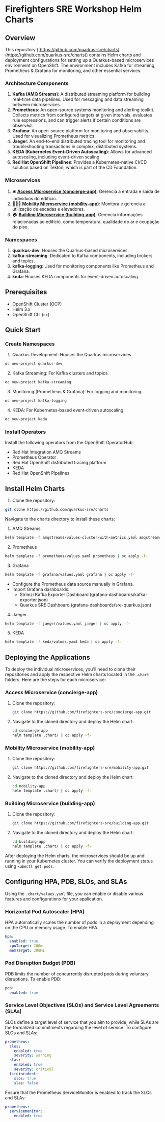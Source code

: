 # Firefighters SRE Workshop Helm Charts

## Overview

This repository ([https://github.com/quarkus-sre/charts](https://github.com/quarkus-sre/charts)) contains Helm charts and deployment configurations for setting up a Quarkus-based microservices environment on OpenShift. The environment includes Kafka for streaming, Prometheus & Grafana for monitoring, and other essential services.

### Architecture Components

1. **Kafka (AMQ Streams)**: A distributed streaming platform for building real-time data pipelines. Used for messaging and data streaming between microservices.
2. **Prometheus**: An open-source systems monitoring and alerting toolkit. Collects metrics from configured targets at given intervals, evaluates rule expressions, and can trigger alerts if certain conditions are observed.
3. **Grafana**: An open-source platform for monitoring and observability. Used for visualizing Prometheus metrics.
4. **Jaeger**: An end-to-end distributed tracing tool for monitoring and troubleshooting transactions in complex, distributed systems.
5. **KEDA (Kubernetes Event-Driven Autoscaling)**: Allows for advanced autoscaling, including event-driven scaling.
6. **Red Hat OpenShift Pipelines**: Provides a Kubernetes-native CI/CD solution based on Tekton, which is part of the CD Foundation.

### Microservices

1. 🛎️ [**Access Microservice (concierge-app)**](https://github.com/firefighters-sre/concierge-app): Gerencia a entrada e saída de indivíduos do edifício.
2. 🚶‍♂️🔝 [**Mobility Microservice (mobility-app)**](https://github.com/firefighters-sre/mobility-app): Monitora e gerencia a utilização de escadas e elevadores.
3. 🏠 [**Building Microservice (building-app)**](https://github.com/firefighters-sre/building-app): Gerencia informações relacionadas ao edifício, como temperatura, qualidade do ar e ocupação do piso.


### Namespaces

1. **quarkus-dev**: Houses the Quarkus-based microservices.
2. **kafka-streaming**: Dedicated to Kafka components, including brokers and topics.
3. **kafka-logging**: Used for monitoring components like Prometheus and Grafana.
4. **keda**: Houses KEDA components for event-driven autoscaling.

## Prerequisites

- OpenShift Cluster (OCP)
- Helm 3.x
- OpenShift CLI (`oc`)

## Quick Start
### Create Namespaces
1. Quarkus Development: Houses the Quarkus microservices.
```bash
oc new-project quarkus-dev
```
2. Kafka Streaming: For Kafka clusters and topics.
```bash
oc new-project kafka-streaming
```
3. Monitoring (Prometheus & Grafana): For logging and monitoring.
```bash
oc new-project kafka-logging
```
4. KEDA: For Kubernetes-based event-driven autoscaling.
```bash
oc new-project keda
```
### Install Operators
Install the following operators from the OpenShift OperatorHub:
- Red Hat Integration AMQ Streams
- Prometheus Operator
- Red Hat OpenShift distributed tracing platform
- KEDA
- Red Hat OpenShift Pipelines

## Install Helm Charts
1. Clone the repository:
```bash
git clone https://github.com/quarkus-sre/charts
```

Navigate to the charts directory to install these charts:

1. AMQ Streams
```bash
helm template -f amqstreams/values-cluster-with-metrics.yaml amqstreams | oc apply -f-
```
2. Prometheus
```bash
helm template -f prometheus/values.yaml prometheus | oc apply -f-
```
3. Grafana
```bash
helm template -f grafana/values.yaml grafana | oc apply -f-
```
- Configure the Prometheus data source manually in Grafana.
- Import Grafana dashboards:
  - Strimzi Kafka Exporter Dashboard (grafana-dashboards/kafka-exporter.json)
  - Quarkus SRE Dashboard (grafana-dashboards/sre-quarkus.json)
4. Jaeger
```bash
helm template -f jaeger/values.yaml jaeger | oc apply -f-
```
5. KEDA
```bash
helm template -f keda/values.yaml keda | oc apply -f-
```
## Deploying the Applications

To deploy the individual microservices, you'll need to clone their repositories and apply the respective Helm charts located in the `.chart` folders. Here are the steps for each microservice:

### Access Microservice (concierge-app)
1. Clone the repository:
   ```bash
   git clone https://github.com/firefighters-sre/concierge-app.git
   ```
2. Navigate to the cloned directory and deploy the Helm chart:
   ```bash
   cd concierge-app
   helm template .chart/ | oc apply -f-
   ```

### Mobility Microservice (mobility-app)
1. Clone the repository:
   ```bash
   git clone https://github.com/firefighters-sre/mobility-app.git
   ```
2. Navigate to the cloned directory and deploy the Helm chart:
   ```bash
   cd mobility-app
   helm template .chart/ | oc apply -f-
   ```

### Building Microservice (building-app)
1. Clone the repository:
   ```bash
   git clone https://github.com/firefighters-sre/building-app.git
   ```
2. Navigate to the cloned directory and deploy the Helm chart:
   ```bash
   cd building-app
   helm template .chart/ | oc apply -f-
   ```

After deploying the Helm charts, the microservices should be up and running in your Kubernetes cluster. You can verify the deployment status using `kubectl get pods`.

## Configuring HPA, PDB, SLOs, and SLAs

Using the `.chart/values.yaml` file, you can enable or disable various features and configurations for your application.

### Horizontal Pod Autoscaler (HPA)

HPA automatically scales the number of pods in a deployment depending on the CPU or memory usage. To enable HPA:

```yaml
hpa:
  enabled: true
  cpuTarget: 200m
  memTarget: 300Mi
```

### Pod Disruption Budget (PDB)

PDB limits the number of concurrently disrupted pods during voluntary disruptions. To enable PDB:

```yaml
pdb:
  enabled: true
```

### Service Level Objectives (SLOs) and Service Level Agreements (SLAs)

SLOs define a target level of service that you aim to provide, while SLAs are the formalized commitments regarding the level of service. To configure SLOs and SLAs:

```yaml
prometheus:
  slos:
    enabled: true
    severity: warning
  slas:
    enabled: true
    severity: critical
  fireincident:
    slos: true
    slas: false
```

Ensure that the Prometheus ServiceMonitor is enabled to track the SLOs and SLAs:

```yaml
prometheus:
  servicemonitor:
    enabled: true
```